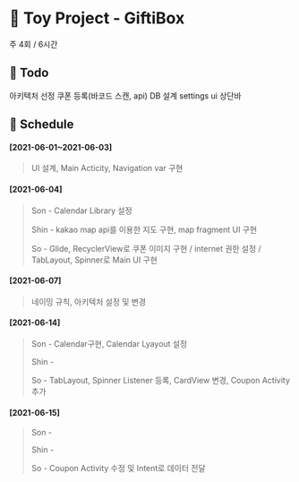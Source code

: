 # 🎁 Toy Project - GiftiBox

주 4회 / 6시간

## 🔨 Todo

아키텍처 선정
쿠폰 등록(바코드 스캔, api)
DB 설계
settings ui
상단바

## 📑 Schedule

#### [2021-06-01~2021-06-03]

> UI 설계, Main Acticity, Navigation var 구현

#### [2021-06-04]

> Son - Calendar Library 설정
>
> Shin - kakao map api를 이용한 지도 구현, map fragment UI 구현
>
> So - Glide, RecyclerView로 쿠폰 이미지 구현 / internet 권한 설정 / TabLayout, Spinner로 Main UI 구현

#### [2021-06-07]

> 네이밍 규칙, 아키텍처 설정 및 변경

#### [2021-06-14]

> Son - Calendar구현, Calendar Lyayout 설정
>
> Shin -
>
> So - TabLayout, Spinner Listener 등록, CardView 변경, Coupon Activity 추가

#### [2021-06-15]

> Son - 
>
> Shin -
>
> So - Coupon Activity 수정 및 Intent로 데이터 전달
